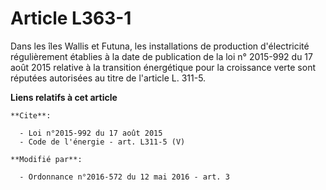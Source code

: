 # Article L363-1

Dans les îles Wallis et Futuna, les installations de production d'électricité régulièrement établies à la date de publication
de la loi n° 2015-992 du 17 août 2015 relative à la transition énergétique pour la croissance verte sont réputées autorisées
au titre de l'article L. 311-5.

**Liens relatifs à cet article**

	**Cite**:

	  - Loi n°2015-992 du 17 août 2015
	  - Code de l'énergie - art. L311-5 (V)

	**Modifié par**:

	  - Ordonnance n°2016-572 du 12 mai 2016 - art. 3

